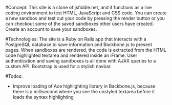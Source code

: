 #Concept:
This site is a clone of jsfiddle.net, and it functions as a live coding environment to test HTML, JavaScript and CSS code.  You can create a new sandbox and test out your code by pressing the render button or you can checkout some of the saved sandboxes other users have created.  Create an account to save your sandboxes.

#Technologies:
The site is a Ruby on Rails app that interacts with a PostgreSQL database to save information and Backbone.js to present pages.  When sandboxes are rendered, the code is extracted from the HTML code highlighted textarea and rendered inside an iFrame.  User authentication and saving sandboxes is all done with AJAX queries to a custom API.  Bootstrap is used for a stylish navbar.

#Todos:
- Improve loading of Ace highlighting library in Backbone.js, because there is a millisecond where you see the unstyled textarea before it loads the syntax highlighting 
